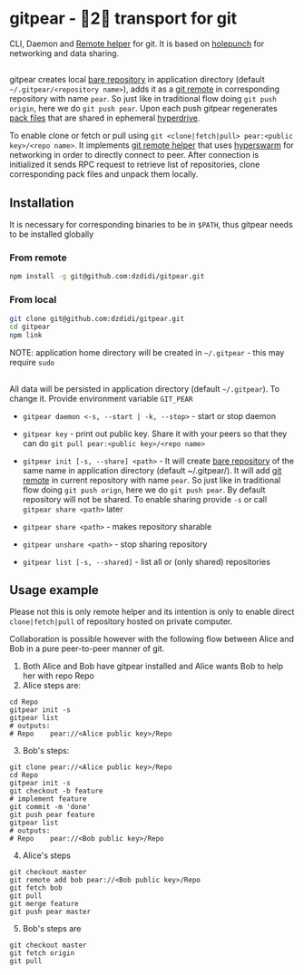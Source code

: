 # gitpear - 🍐2🍐 transport for git

CLI, Daemon and [Remote helper](https://www.git-scm.com/docs/gitremote-helpers) for git. It is based on [holepunch](https://docs.holepunch.to/) for networking and data sharing.

##

gitpear creates local [bare repository](https://git-scm.com/docs/git-init#Documentation/git-init.txt---bare) in application directory (default `~/.gitpear/<repository name>`), adds it as a [git remote](https://git-scm.com/docs/git-remote) in corresponding repository with name `pear`. So just like in traditional flow doing `git push origin`, here we do `git push pear`. Upon each push gitpear regenerates [pack files](https://git-scm.com/book/en/v2/Git-Internals-Packfiles) that are shared in ephemeral [hyperdrive](https://docs.holepunch.to/building-blocks/hyperdrive).

To enable clone or fetch or pull using `git <clone|fetch|pull> pear:<public key>/<repo name>`. It implements [git remote helper](https://www.git-scm.com/docs/gitremote-helpers) that uses [hyperswarm](https://docs.holepunch.to/building-blocks/hyperswarm) for networking in order to directly connect to peer. After connection is initialized it sends RPC request to retrieve list of repositories, clone corresponding pack files and unpack them locally.


## Installation

It is necessary for corresponding binaries to be in `$PATH`, thus gitpear needs to be installed globally

### From remote
```sh
npm install -g git@github.com:dzdidi/gitpear.git
```

### From local
```sh
git clone git@github.com:dzdidi/gitpear.git
cd gitpear
npm link
```

NOTE: application home directory will be created in `~/.gitpear` - this may require `sudo`

##

All data will be persisted in application directory (default `~/.gitpear`). To change it. Provide environment variable `GIT_PEAR`

* `gitpear daemon <-s, --start | -k, --stop>` - start or stop daemon

* `gitpear key` - print out public key. Share it with your peers so that they can do `git pull pear:<public key>/<repo name>`

* `gitpear init [-s, --share] <path>` - It will create [bare repository](https://git-scm.com/docs/git-init#Documentation/git-init.txt---bare) of the same name in application directory (default ~/.gitpear/<repository name>). It will add [git remote](https://git-scm.com/docs/git-remote) in current repository with name `pear`. So just like in traditional flow doing `git push orign`, here we do `git push pear`. By default repository will not be shared. To enable sharing provide `-s` or call `gitpear share <path>` later

* `gitpear share <path>` - makes repository sharable

* `gitpear unshare <path>` -  stop sharing repository

* `gitpear list [-s, --shared]` - list all or (only shared) repositories

## Usage example

Please not this is only remote helper and its intention is only to enable direct `clone|fetch|pull` of repository hosted on private computer.

Collaboration is possible however with the following flow between Alice and Bob in a pure peer-to-peer manner of git.

1. Both Alice and Bob have gitpear installed and Alice wants Bob to help her with repo Repo
2. Alice steps are:
```
cd Repo
gitpear init -s
gitpear list
# outputs:
# Repo    pear://<Alice public key>/Repo
```

3. Bob's steps:
```
git clone pear://<Alice public key>/Repo
cd Repo
gitpear init -s
git checkout -b feature
# implement feature
git commit -m 'done'
git push pear feature
gitpear list 
# outputs:
# Repo    pear://<Bob public key>/Repo
```

4. Alice's steps
```
git checkout master
git remote add bob pear://<Bob public key>/Repo
git fetch bob
git pull
git merge feature
git push pear master
```

5. Bob's steps are
```
git checkout master
git fetch origin
git pull
```
